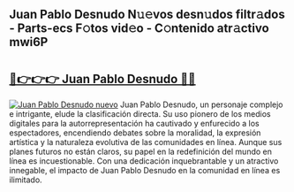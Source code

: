 ## Juan Pablo Desnudo N𝚞𝚎vos desn𝚞dos filtr𝚊dos - Parts-ecs F𝚘tos vid𝚎o - C𝚘ntenido atr𝚊ctivo mwi6P

# <h2><a href="http://mb4mof.tromn.icu/?c=Juan+Pablo+Desnudo">🔗👉👉👉 Juan Pablo Desnudo 🔗🔗</a></h2>

[![Juan Pablo Desnudo nuevo](https://i.imgur.com/pEAQMta.gif)](http://mb4mof.tromn.icu/?c=Juan+Pablo+Desnudo)
Juan Pablo Desnudo, un personaje complejo e intrigante, elude la clasificación directa. Su uso pionero de los medios digitales para la autorrepresentación ha cautivado y enfurecido a los espectadores, encendiendo debates sobre la moralidad, la expresión artística y la naturaleza evolutiva de las comunidades en línea. Aunque sus planes futuros no están claros, su papel en la redefinición del mundo en línea es incuestionable. Con una dedicación inquebrantable y un atractivo innegable, el impacto de Juan Pablo Desnudo en la comunidad en línea es ilimitado.
